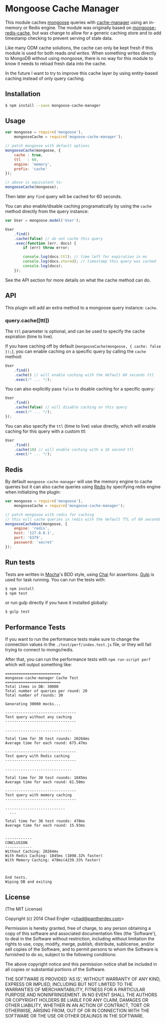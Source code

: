 # Mongoose Cache Manager

This module caches [mongoose][1] queries with [cache-manager][2] using an in-memory or Redis engine. The module
was originally based on [mongoose-redis-cache][3], but was change to allow for a generic caching store and to
add timestamp checking to prevent serving of stale data.

Like many ODM cache solutions, the cache can only be kept fresh if this module is used for both reads *and writes*.
When something writes directly to MongoDB without using mongoose, there is no way for this module to know it needs
to reload fresh data into the cache.

In the future I want to try to improve this cache layer by using entity-based caching instead of only query caching.

[1]: http://http://mongoosejs.com/
[2]: https://github.com/BryanDonovan/node-cache-manager
[3]: https://github.com/conancat/mongoose-redis-cache

## Installation

``` bash
$ npm install --save mongoose-cache-manager
```

## Usage

``` javascript
var mongoose = require('mongoose'),
    mongooseCache = require('mogoose-cache-manager');

// patch mongoose with default options
mongooseCache(mongoose, {
    cache : true,
    ttl   : 60,
    engine: 'memory',
    prefix: 'cache'
});

// above is equivalent to:
mongooseCache(mongoose);
```

Then later any `find` query will be cached for 60 seconds.

You can also enable/disable caching programatically by using the `cache` method directly from the query instance:

``` javascript
var User = mongoose.model('User');

User
    .find()
    .cache(false) // do not cache this query
    .exec(function (err, docs) {
        if (err) throw error;

        console.log(docs.ttl); // time left for expiration in ms
        console.log(docs.stored); // timestamp this query was cached
        console.log(docs);
    });
```

See the API section for more details on what the cache method can do.

## API

This plugin will add an extra method to a mongoose query instance: `cache`.

### query.cache([ttl])

The `ttl` parameter is optional, and can be used to specify the cache expiration (time to live).

If you have caching off by default (`mongooseCache(mongoose, { cache: false });`), you can enable caching on
a specific query by calling the `cache` method:

``` javascript
User
    .find()
    .cache() // will enable caching with the default 60 seconds ttl
    .exec(/* ... */);
```

You can also explicitly pass `false` to disable caching for a specific query:

``` javascript
User
    .find()
    .cache(false) // will disable caching on this query
    .exec(/* ... */);
});
```

You can also specify the `ttl` (time to live) value directly, which will enable caching for this query
with a custom ttl:

``` javascript
User
    .find()
    .cache(10) // will enable caching with a 10 second ttl
    .exec(/* ... */);
```

## Redis

By default `mongoose-cache-manager` will use the memory engine to cache queries but it can also cache queries using
[Redis][20] by specifying redis engine when initializing the plugin:

``` javascript
var mongoose = require('mongoose'),
    mongooseCache = require('mongoose-cache-manager');

// patch mongoose with redis for caching
// this will cache queries in redis with the default TTL of 60 seconds
mongooseCachebox(mongoose, {
    engine: 'redis',
    host: '127.0.0.1',
    port: '6379',
    password: 'secret'
});
```

[20]: http://redis.io/

## Run tests

Tests are written in [Mocha][30]'s BDD style, using [Chai][31] for assertions. [Gulp][32] is used for task running.
You can run the tests with:

``` bash
$ npm install
$ npm test
```

or run gulp directly if you have it installed globally:

``` bash
$ gulp test
```

[30]: http://visionmedia.github.io/mocha/
[31]: http://chaijs.com/
[32]: http://gulpjs.com/

## Performance Tests

If you want to run the performance tests make sure to change the connection values in the `./test/perf/index.test.js`
file, or they will fail trying to connect to mongo/redis.

After that, you can run the performance tests with `npm run-script perf` which will output something like:

```
=========================
mongoose-cache-manager Cache Test
=========================
Total items in DB: 30000
Total number of queries per round: 20
Total number of rounds: 30

Generating 30000 mocks...

--------------------------------
Test query without any caching
--------------------------------

..............................

Total time for 30 test rounds: 20264ms
Average time for each round: 675.47ms

--------------------------------
Test query with Redis caching
--------------------------------

..............................

Total time for 30 test rounds: 1845ms
Average time for each round: 61.50ms

--------------------------------
Test query with memory caching
--------------------------------

...........................
  ...

Total time for 30 test rounds: 478ms
Average time for each round: 15.93ms


------------
CONCLUSION
------------
Without Caching: 20264ms
With Redis Caching: 1845ms (1098.32% faster)
With Memory Caching: 478ms(4239.33% faster)



End tests.
Wiping DB and exiting
```


## License

(The MIT License)

Copyright (c) 2014 Chad Engler &lt;chad@pantherdev.com&gt;

Permission is hereby granted, free of charge, to any person obtaining
a copy of this software and associated documentation files (the
'Software'), to deal in the Software without restriction, including
without limitation the rights to use, copy, modify, merge, publish,
distribute, sublicense, and/or sell copies of the Software, and to
permit persons to whom the Software is furnished to do so, subject to
the following conditions:

The above copyright notice and this permission notice shall be
included in all copies or substantial portions of the Software.

THE SOFTWARE IS PROVIDED 'AS IS', WITHOUT WARRANTY OF ANY KIND,
EXPRESS OR IMPLIED, INCLUDING BUT NOT LIMITED TO THE WARRANTIES OF
MERCHANTABILITY, FITNESS FOR A PARTICULAR PURPOSE AND NONINFRINGEMENT.
IN NO EVENT SHALL THE AUTHORS OR COPYRIGHT HOLDERS BE LIABLE FOR ANY
CLAIM, DAMAGES OR OTHER LIABILITY, WHETHER IN AN ACTION OF CONTRACT,
TORT OR OTHERWISE, ARISING FROM, OUT OF OR IN CONNECTION WITH THE
SOFTWARE OR THE USE OR OTHER DEALINGS IN THE SOFTWARE.
